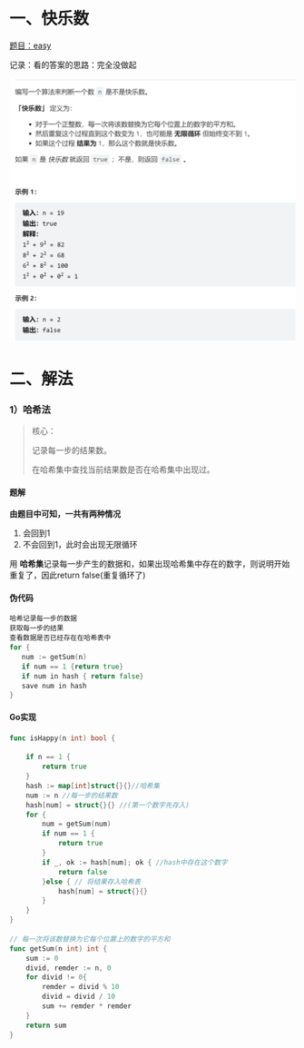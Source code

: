 

# 一、快乐数



[题目：easy](https://leetcode.cn/problems/happy-number/)

记录：看的答案的思路：完全没做起

<img src="pic/%5B%E7%B1%BB%E5%9E%8B%5D%E5%BF%AB%E4%B9%90%E6%95%B0.assets/image-20220607110439943.png" alt="image-20220607110439943" style="zoom:50%;" />

# 二、解法

### 1）哈希法

> 核心：
>
> 记录每一步的结果数。
>
> 在哈希集中查找当前结果数是否在哈希集中出现过。

#### 题解

**由题目中可知，一共有两种情况**

1. 会回到1
2. 不会回到1，此时会出现无限循环



用 **哈希集**记录每一步产生的数据和，如果出现哈希集中存在的数字，则说明开始重复了，因此return false(重复循环了)



#### **伪代码**

```go
哈希记录每一步的数据
获取每一步的结果
查看数据是否已经存在在哈希表中
for {
   num := getSum(n)
   if num == 1 {return true}
   if num in hash { return false}
   save num in hash 
}
```



#### **Go实现**

```go
func isHappy(n int) bool {

    if n == 1 {
        return true
    }
    hash := map[int]struct{}{}//哈希集
    num := n //每一步的结果数
    hash[num] = struct{}{} //(第一个数字先存入)
    for {
        num = getSum(num)
        if num == 1 {
            return true
        }
        if _, ok := hash[num]; ok { //hash中存在这个数字
            return false
        }else { // 将结果存入哈希表
            hash[num] = struct{}{}
        }
    }
}

// 每一次将该数替换为它每个位置上的数字的平方和
func getSum(n int) int {
    sum := 0
    divid, remder := n, 0
    for divid != 0{
        remder = divid % 10
        divid = divid / 10
        sum += remder * remder
    }
    return sum
}
```

